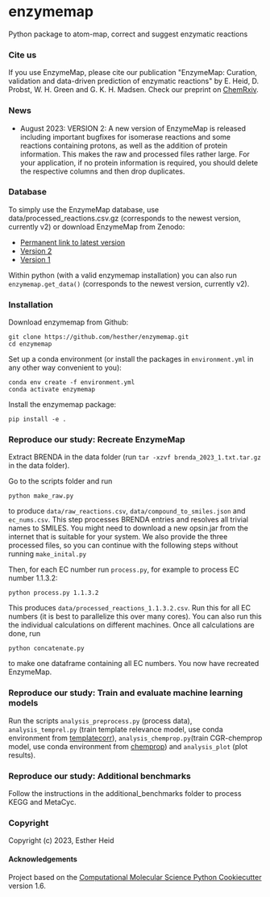 enzymemap
==============================

Python package to atom-map, correct and suggest enzymatic reactions

### Cite us

If you use EnzymeMap, please cite our publication "EnzymeMap: Curation, validation and data-driven prediction of enzymatic reactions" by E. Heid, D. Probst, W. H. Green and G. K. H. Madsen. Check our preprint on [ChemRxiv](https://doi.org/10.26434/chemrxiv-2023-jzw9w).

### News

* August 2023: VERSION 2: A new version of EnzymeMap is released including important bugfixes for isomerase reactions and some reactions containing protons, as well as the addition of protein information. This makes the raw and processed files rather large. For your application, if no protein information is required, you should delete the respective columns and then drop duplicates.


### Database

To simply use the EnzymeMap database, use data/processed_reactions.csv.gz (corresponds to the newest version, currently v2) or download EnzymeMap from Zenodo:

* [Permanent link to latest version](https://doi.org/10.5281/zenodo.7841780)
* [Version 2](https://doi.org/10.5281/zenodo.8254726) 
* [Version 1](https://doi.org/10.5281/zenodo.7841781)

Within python (with a valid enzymemap installation) you can also run `enzymemap.get_data()` (corresponds to the newest version, currently v2).

### Installation

Download enzymemap from Github:

```
git clone https://github.com/hesther/enzymemap.git
cd enzymemap
```

Set up a conda environment (or install the packages in `environment.yml` in any other way convenient to you):

```
conda env create -f environment.yml
conda activate enzymemap
```

Install the enzymemap package:

```
pip install -e .
```

### Reproduce our study: Recreate EnzymeMap

Extract BRENDA in the data folder (run `tar -xzvf brenda_2023_1.txt.tar.gz` in the data folder).

Go to the scripts folder and run

```
python make_raw.py
```

to produce `data/raw_reactions.csv`, `data/compound_to_smiles.json` and `ec_nums.csv`. This step processes BRENDA entries and resolves all trivial names to SMILES. You might need to download a new opsin.jar from the internet that is suitable for your system. We also provide the three processed files, so you can continue with the following steps without running `make_inital.py`

Then, for each EC number run `process.py`, for example to process EC number 1.1.3.2:

```
python process.py 1.1.3.2
```

This produces `data/processed_reactions_1.1.3.2.csv`. Run this for all EC numbers (it is best to parallelize this over many cores). You can also run this the individual calculations on different machines. Once all calculations are done, run

```
python concatenate.py
```

to make one dataframe containing all EC numbers. You now have recreated EnzymeMap.

### Reproduce our study: Train and evaluate machine learning models

Run the scripts `analysis_preprocess.py` (process data), `analysis_temprel.py` (train template relevance model, use conda environment from [templatecorr](https://github.com/hesther/templatecorr)), `analysis_chemprop.py`(train CGR-chemprop model, use conda environment from [chemprop](https://github.com/chemprop/chemprop)) and `analysis_plot` (plot results).


### Reproduce our study: Additional benchmarks

Follow the instructions in the additional_benchmarks folder to process KEGG and MetaCyc.


### Copyright

Copyright (c) 2023, Esther Heid


#### Acknowledgements
 
Project based on the 
[Computational Molecular Science Python Cookiecutter](https://github.com/molssi/cookiecutter-cms) version 1.6.
